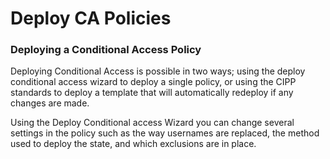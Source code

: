 # Deploy CA Policies

### Deploying a Conditional Access Policy

Deploying Conditional Access is possible in two ways; using the deploy conditional access wizard to deploy a single policy, or using the CIPP standards to deploy a template that will automatically redeploy if any changes are made.

Using the Deploy Conditional access Wizard you can change several settings in the policy such as the way usernames are replaced, the method used to deploy the state, and which exclusions are in place.

